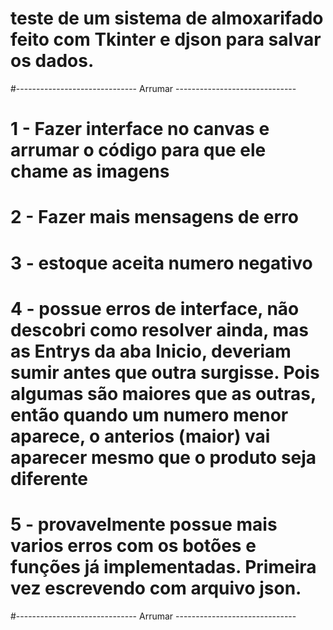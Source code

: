 # teste de um sistema de almoxarifado feito com Tkinter e djson para salvar os dados.

#------------------------------ Arrumar ------------------------------
# 1 - Fazer interface no canvas e arrumar o código para que ele chame as imagens
# 2 - Fazer mais mensagens de erro
# 3 - estoque aceita numero negativo
# 4 - possue erros de interface, não descobri como resolver ainda, mas as Entrys da aba Inicio, deveriam sumir antes que outra surgisse. Pois algumas são maiores que as outras, então quando um numero menor aparece, o anterios (maior) vai aparecer mesmo que o produto seja diferente
# 5 - provavelmente possue mais varios erros com os botões e funções já implementadas. Primeira vez escrevendo com arquivo json.

#------------------------------ Arrumar ------------------------------
